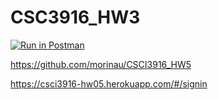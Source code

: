 # CSC3916_HW3
[![Run in Postman](https://run.pstmn.io/button.svg)](https://app.getpostman.com/run-collection/b1bbbd535db10a1307fb)

https://github.com/morinau/CSCI3916_HW5

https://csci3916-hw05.herokuapp.com/#/signin

